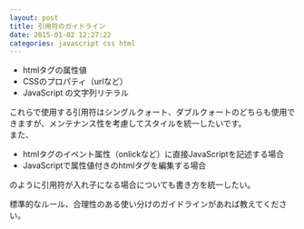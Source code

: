 ```yaml
---
layout: post
title: 引用符のガイドライン
date: 2015-01-02 12:27:22
categories: javascript css html
---
```

<ul>
<li>htmlタグの属性値</li>
<li>CSSのプロパティ（urlなど）</li>
<li>JavaScript の文字列リテラル</li>
</ul>

<p>これらで使用する引用符はシングルクォート、ダブルクォートのどちらも使用できますが、メンテナンス性を考慮してスタイルを統一したいです。<br>
また、</p>

<ul>
<li>htmlタグのイベント属性（onlickなど）に直接JavaScriptを記述する場合</li>
<li>JavaScriptで属性値付きのhtmlタグを編集する場合</li>
</ul>

<p>のように引用符が入れ子になる場合についても書き方を統一したい。</p>

<p>標準的なルール、合理性のある使い分けのガイドラインがあれば教えてください。</p>

